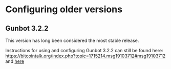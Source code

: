 # Configuring older versions



## Gunbot 3.2.2

This version has long been considered the most stable release. 

Instructions for using and configuring Gunbot 3.2.2 can still be found here: https://bitcointalk.org/index.php?topic=1715214.msg19103712#msg19103712 and [here](https://github.com/GuntharDeNiro/BTCT/wiki/User's-Manual)
